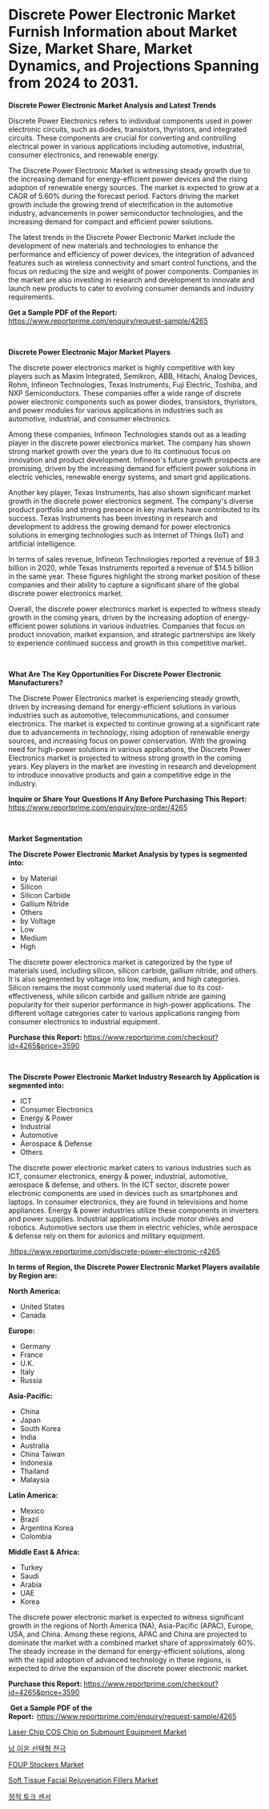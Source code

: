 <p><h1>Discrete Power Electronic Market Furnish Information about Market Size, Market Share, Market Dynamics, and Projections Spanning from 2024 to 2031.</h1></p><p><strong>Discrete Power Electronic Market Analysis and Latest Trends</strong></p>
<p><p>Discrete Power Electronics refers to individual components used in power electronic circuits, such as diodes, transistors, thyristors, and integrated circuits. These components are crucial for converting and controlling electrical power in various applications including automotive, industrial, consumer electronics, and renewable energy.</p><p>The Discrete Power Electronic Market is witnessing steady growth due to the increasing demand for energy-efficient power devices and the rising adoption of renewable energy sources. The market is expected to grow at a CAGR of 5.60% during the forecast period. Factors driving the market growth include the growing trend of electrification in the automotive industry, advancements in power semiconductor technologies, and the increasing demand for compact and efficient power solutions.</p><p>The latest trends in the Discrete Power Electronic Market include the development of new materials and technologies to enhance the performance and efficiency of power devices, the integration of advanced features such as wireless connectivity and smart control functions, and the focus on reducing the size and weight of power components. Companies in the market are also investing in research and development to innovate and launch new products to cater to evolving consumer demands and industry requirements.</p></p>
<p><strong>Get a Sample PDF of the Report:&nbsp;</strong> <a href="https://www.reportprime.com/enquiry/request-sample/4265">https://www.reportprime.com/enquiry/request-sample/4265</a></p>
<p>&nbsp;</p>
<p><strong>Discrete Power Electronic Major Market Players</strong></p>
<p><p>The discrete power electronics market is highly competitive with key players such as Maxim Integrated, Semikron, ABB, Hitachi, Analog Devices, Rohm, Infineon Technologies, Texas Instruments, Fuji Electric, Toshiba, and NXP Semiconductors. These companies offer a wide range of discrete power electronic components such as power diodes, transistors, thyristors, and power modules for various applications in industries such as automotive, industrial, and consumer electronics.</p><p>Among these companies, Infineon Technologies stands out as a leading player in the discrete power electronics market. The company has shown strong market growth over the years due to its continuous focus on innovation and product development. Infineon's future growth prospects are promising, driven by the increasing demand for efficient power solutions in electric vehicles, renewable energy systems, and smart grid applications.</p><p>Another key player, Texas Instruments, has also shown significant market growth in the discrete power electronics segment. The company's diverse product portfolio and strong presence in key markets have contributed to its success. Texas Instruments has been investing in research and development to address the growing demand for power electronics solutions in emerging technologies such as Internet of Things (IoT) and artificial intelligence.</p><p>In terms of sales revenue, Infineon Technologies reported a revenue of $9.3 billion in 2020, while Texas Instruments reported a revenue of $14.5 billion in the same year. These figures highlight the strong market position of these companies and their ability to capture a significant share of the global discrete power electronics market.</p><p>Overall, the discrete power electronics market is expected to witness steady growth in the coming years, driven by the increasing adoption of energy-efficient power solutions in various industries. Companies that focus on product innovation, market expansion, and strategic partnerships are likely to experience continued success and growth in this competitive market.</p></p>
<p>&nbsp;</p>
<p><strong>What Are The Key Opportunities For Discrete Power Electronic Manufacturers?</strong></p>
<p><p>The Discrete Power Electronics market is experiencing steady growth, driven by increasing demand for energy-efficient solutions in various industries such as automotive, telecommunications, and consumer electronics. The market is expected to continue growing at a significant rate due to advancements in technology, rising adoption of renewable energy sources, and increasing focus on power conservation. With the growing need for high-power solutions in various applications, the Discrete Power Electronics market is projected to witness strong growth in the coming years. Key players in the market are investing in research and development to introduce innovative products and gain a competitive edge in the industry.</p></p>
<p><strong>Inquire or Share Your Questions If Any Before Purchasing This Report:</strong> <a href="https://www.reportprime.com/enquiry/pre-order/4265">https://www.reportprime.com/enquiry/pre-order/4265</a></p>
<p>&nbsp;</p>
<p><strong>Market Segmentation</strong></p>
<p><strong>The Discrete Power Electronic Market Analysis by types is segmented into:</strong></p>
<p><ul><li>by Material</li><li>Silicon</li><li>Silicon Carbide</li><li>Gallium Nitride</li><li>Others</li><li>by Voltage</li><li>Low</li><li>Medium</li><li>High</li></ul></p>
<p><p>The discrete power electronics market is categorized by the type of materials used, including silicon, silicon carbide, gallium nitride, and others. It is also segmented by voltage into low, medium, and high categories. Silicon remains the most commonly used material due to its cost-effectiveness, while silicon carbide and gallium nitride are gaining popularity for their superior performance in high-power applications. The different voltage categories cater to various applications ranging from consumer electronics to industrial equipment.</p></p>
<p><strong>Purchase this Report:&nbsp;</strong><a href="https://www.reportprime.com/checkout?id=4265&price=3590">https://www.reportprime.com/checkout?id=4265&price=3590</a></p>
<p>&nbsp;</p>
<p><strong>The Discrete Power Electronic Market Industry Research by Application is segmented into:</strong></p>
<p><ul><li>ICT</li><li>Consumer Electronics</li><li>Energy & Power</li><li>Industrial</li><li>Automotive</li><li>Aerospace & Defense</li><li>Others</li></ul></p>
<p><p>The discrete power electronic market caters to various industries such as ICT, consumer electronics, energy & power, industrial, automotive, aerospace & defense, and others. In the ICT sector, discrete power electronic components are used in devices such as smartphones and laptops. In consumer electronics, they are found in televisions and home appliances. Energy & power industries utilize these components in inverters and power supplies. Industrial applications include motor drives and robotics. Automotive sectors use them in electric vehicles, while aerospace & defense rely on them for avionics and military equipment.</p></p>
<p><a href="https://www.reportprime.com/discrete-power-electronic-r4265">&nbsp;https://www.reportprime.com/discrete-power-electronic-r4265</a></p>
<p><strong>In terms of Region, the Discrete Power Electronic Market Players available by Region are:</strong></p>
<p>
    <p> <strong> North America: </strong>
        <ul>
            <li>United States</li>
            <li>Canada</li>
        </ul>
        </p> 
    <p> <strong> Europe: </strong>
        <ul>
            <li>Germany</li>
            <li>France</li>
            <li>U.K.</li>
            <li>Italy</li>
            <li>Russia</li>
        </ul>
        </p> 
    <p> <strong> Asia-Pacific: </strong>
        <ul>
            <li>China</li>
            <li>Japan</li>
            <li>South Korea</li>
            <li>India</li>
            <li>Australia</li>
            <li>China Taiwan</li>
            <li>Indonesia</li>
            <li>Thailand</li>
            <li>Malaysia</li>
        </ul>
        </p> 
    <p> <strong> Latin America: </strong>
        <ul>
            <li>Mexico</li>
            <li>Brazil</li>
            <li>Argentina Korea</li>
            <li>Colombia</li>
        </ul>
        </p> 
    <p> <strong> Middle East & Africa: </strong>
        <ul>
            <li>Turkey</li>
            <li>Saudi</li>
            <li>Arabia</li>
            <li>UAE</li>
            <li>Korea</li>
        </ul>
    </p>
    </p>
<p><p>The discrete power electronic market is expected to witness significant growth in the regions of North America (NA), Asia-Pacific (APAC), Europe, USA, and China. Among these regions, APAC and China are projected to dominate the market with a combined market share of approximately 60%. The steady increase in the demand for energy-efficient solutions, along with the rapid adoption of advanced technology in these regions, is expected to drive the expansion of the discrete power electronic market.</p></p>
<p><strong>Purchase this Report: </strong><a href="https://www.reportprime.com/checkout?id=4265&price=3590">https://www.reportprime.com/checkout?id=4265&price=3590</a></p>
<p>&nbsp;<strong>Get a Sample PDF of the Report:&nbsp;&nbsp;</strong><a href="https://www.reportprime.com/enquiry/request-sample/4265">https://www.reportprime.com/enquiry/request-sample/4265</a></p>
<p><strong></strong></p>
<p><p><a href="https://github.com/LaceyZemlak1/Market-Research-Report-List-2/blob/main/laser-chip-cos-chip-on-submount-equipment-market.md">Laser Chip COS Chip on Submount Equipment Market</a></p><p><a href="https://github.com/milikokao84/Market-Research-Report-List-1/blob/main/954022251655.md">납 이온 선택형 전극</a></p><p><a href="https://github.com/Seman3302/Market-Research-Report-List-1/blob/main/foup-stockers-market.md">FOUP Stockers Market</a></p><p><a href="https://issuu.com/reportprime-2/docs/soft-tissue-facial-rejuvenation-fillers-market-siz">Soft Tissue Facial Rejuvenation Fillers Market</a></p><p><a href="https://github.com/emakpiahsopiah/Market-Research-Report-List-1/blob/main/836162951662.md">정적 토크 센서</a></p></p>